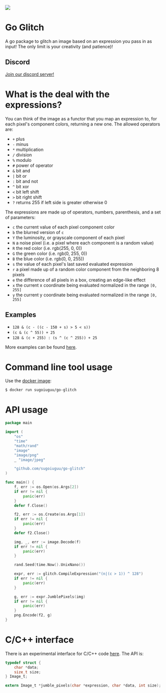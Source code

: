 ![](https://u.sicp.me/k4Tum.png)

# Go Glitch

A go package to glitch an image based on an expression you pass in as input!
The only limit is your creativity (and patience)!

## Discord

[Join our discord server!](https://discord.gg/cUW4b6Z)

    
# What is the deal with the expressions?

You can think of the image as a functor that you map an expression to, for each pixel's component colors,
returning a new one. The allowed operators are:

* `+` plus
* `-` minus
* `*` multiplication
* `/` division
* `%` modulo
* `#` power of operator
* `&` bit and
* `|` bit or
* `:` bit and not
* `^` bit xor
* `<` bit left shift
* `>` bit right shift
* `?` returns 255 if left side is greater otherwise 0

The expressions are made up of operators, numbers, parenthesis, and a set of parameters:

* `c` the current value of each pixel component color
* `b` the blurred version of `c`
* `Y` the luminosity, or grayscale component of each pixel
* `N` a noise pixel (i.e. a pixel where each component is a random value)
* `R` the red color (i.e. rgb(255, 0, 0))
* `G` the green color (i.e. rgb(0, 255, 0))
* `B` the blue color (i.e. rgb(0, 0, 255))
* `s` the value of each pixel's last saved evaluated expression
* `r` a pixel made up of a random color component from the neighboring 8 pixels
* `e` the difference of all pixels in a box, creating an edge-like effect
* `x` the current x coordinate being evaluated normalized in the range `[0, 255]`
* `y` the current y coordinate being evaluated normalized in the range `[0, 255]`

## Examples

* `128 & (c - ((c - 150 + s) > 5 < s))`
* `(c & (c ^ 55)) + 25`
* `128 & (c + 255) : (s ^ (c ^ 255)) + 25`

More examples can be found
[here](https://github.com/sugoiuguu/go-glitch/blob/master/res/cool.txt).


# Command line tool usage

Use the [docker image](https://hub.docker.com/r/sugoiuguu/go-glitch/):

    $ docker run sugoiuguu/go-glitch


# API usage

```go
package main

import (
    "os"
    "time"
    "math/rand"
    "image"
    "image/png"
    _ "image/jpeg"

    "github.com/sugoiuguu/go-glitch"
)

func main() {
    f, err := os.Open(os.Args[2])
    if err != nil {
        panic(err)
    }
    defer f.Close()

    f2, err := os.Create(os.Args[1])
    if err != nil {
        panic(err)
    }
    defer f2.Close()

    img, _, err := image.Decode(f)
    if err != nil {
        panic(err)
    }

    rand.Seed(time.Now().UnixNano())

    expr, err := glitch.CompileExpression("(n|(c > 1)) ^ 128")
    if err != nil {
        panic(err)
    }

    g, err := expr.JumblePixels(img)
    if err != nil {
        panic(err)
    }
    png.Encode(f2, g)
}
```

# C/C++ interface

There is an experimental interface for C/C++ code
[here](https://github.com/sugoiuguu/go-glitch/blob/master/example/ffi.go).
The API is:

```c
typedef struct {
    char *data;
    size_t size;
} Image_t;

extern Image_t *jumble_pixels(char *expression, char *data, int size);
```
